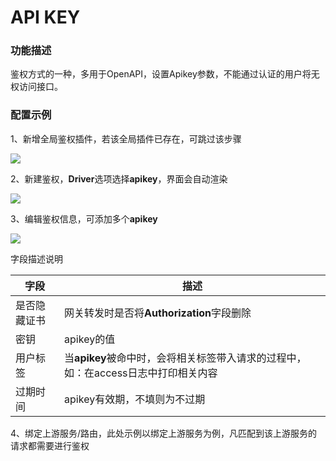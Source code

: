 # API KEY

### 功能描述

鉴权方式的一种，多用于OpenAPI，设置Apikey参数，不能通过认证的用户将无权访问接口。

### 配置示例
1、新增全局鉴权插件，若该全局插件已存在，可跳过该步骤

![](http://data.eolinker.com/course/CbYNcwya4077c176b6ef26537e7e6f10607f521143b7e62.gif)

2、新建鉴权，**Driver**选项选择**apikey**，界面会自动渲染

![](http://data.eolinker.com/course/tmP45AW70192162503de4fa4fabf96625bf991adfdaa608.gif)

3、编辑鉴权信息，可添加多个**apikey**

![](http://data.eolinker.com/course/m9uREaz91cfd9345d6acb7043c2702d422df9dff8db7c4e.gif)

字段描述说明

| 字段 | 描述                                                        |
|--|-----------------------------------------------------------|
| 是否隐藏证书 | 网关转发时是否将**Authorization**字段删除 |
| 密钥| apikey的值|
| 用户标签 | 当**apikey**被命中时，会将相关标签带入请求的过程中，如：在access日志中打印相关内容 | 
| 过期时间| apikey有效期，不填则为不过期|

4、绑定上游服务/路由，此处示例以绑定上游服务为例，凡匹配到该上游服务的请求都需要进行鉴权
